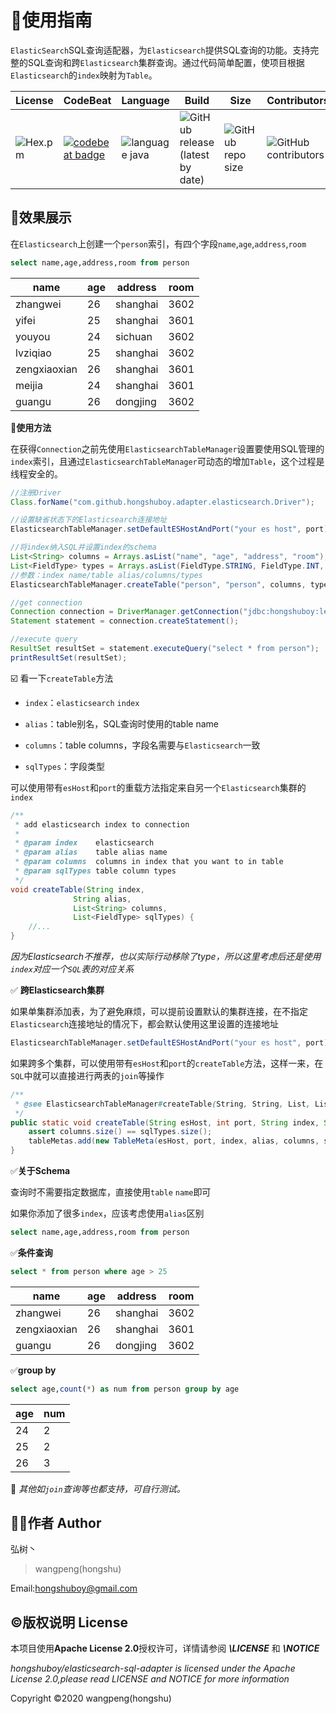# :memo:使用指南

`ElasticSearch`SQL查询适配器，为`Elasticsearch`提供SQL查询的功能。支持完整的SQL查询和跨`Elasticsearch`集群查询。通过代码简单配置，使项目根据`Elasticsearch`的`index`映射为`Table`。


| License                                        | CodeBeat                                                     | Language                                                     | Build                                                        | Size                                                         | Contributors                                                 |
| ---------------------------------------------- | ------------------------------------------------------------ | ------------------------------------------------------------ | ------------------------------------------------------------ | ------------------------------------------------------------ | ------------------------------------------------------------ |
| ![Hex.pm](https://img.shields.io/hexpm/l/plug) | [![codebeat badge](https://codebeat.co/badges/419796f3-4288-4c5c-8398-bcbff3aa844c)](https://codebeat.co/projects/github-com-hongshuboy-elasticsearch-sql-adapter-master) | ![language java](<https://img.shields.io/badge/java-v1.8-blue>) | ![GitHub release (latest by date)](https://img.shields.io/github/v/release/hongshuboy/elasticsearch-sql-adapter) | ![GitHub repo size](https://img.shields.io/github/repo-size/hongshuboy/elasticsearch-sql-adapter) | ![GitHub contributors](https://img.shields.io/github/contributors/hongshuboy/elasticsearch-sql-adapter) |

## :rocket:效果展示

在`Elasticsearch`上创建一个`person`索引，有四个字段`name`,`age`,`address`,`room`

```sql
select name,age,address,room from person
```

| name         | age  | address  | room |
| ------------ | ---- | -------- | ---- |
| zhangwei     | 26   | shanghai | 3602 |
| yifei        | 25   | shanghai | 3601 |
| youyou       | 24   | sichuan  | 3602 |
| lvziqiao     | 25   | shanghai | 3602 |
| zengxiaoxian | 26   | shanghai | 3601 |
| meijia       | 24   | shanghai | 3601 |
| guangu       | 26   | dongjing | 3602 |

:rocket:**使用方法**

在获得`Connection`之前先使用`ElasticsearchTableManager`设置要使用SQL管理的`index`索引，且通过`ElasticsearchTableManager`可动态的增加`Table`，这个过程是线程安全的。

```java
//注册Driver
Class.forName("com.github.hongshuboy.adapter.elasticsearch.Driver");

//设置缺省状态下的Elasticsearch连接地址
ElasticsearchTableManager.setDefaultESHostAndPort("your es host", port);

//将index纳入SQL并设置index的schema
List<String> columns = Arrays.asList("name", "age", "address", "room");
List<FieldType> types = Arrays.asList(FieldType.STRING, FieldType.INT, FieldType.STRING, FieldType.INT);
//参数：index name/table alias/columns/types
ElasticsearchTableManager.createTable("person", "person", columns, types);

//get connection
Connection connection = DriverManager.getConnection("jdbc:hongshuboy:lex=JAVA");
Statement statement = connection.createStatement();

//execute query
ResultSet resultSet = statement.executeQuery("select * from person");
printResultSet(resultSet);
```

:ballot_box_with_check: 看一下`createTable`方法

- `index`：`elasticsearch` `index`

- `alias`：table别名，SQL查询时使用的table name
- `columns`：table columns，字段名需要与`Elasticsearch`一致
- `sqlTypes`：字段类型

可以使用带有`esHost`和`port`的重载方法指定来自另一个`Elasticsearch`集群的`index`

```java
/**
 * add elasticsearch index to connection
 *
 * @param index    elasticsearch
 * @param alias    table alias name
 * @param columns  columns in index that you want to in table
 * @param sqlTypes table column types
 */
void createTable(String index, 
              String alias, 
              List<String> columns, 
              List<FieldType> sqlTypes) {
    //...
}
```

*因为Elasticsearch不推荐，也以实际行动移除了type，所以这里考虑后还是使用`index`对应一个`SQL`表的对应关系*

:white_check_mark: **跨Elasticsearch集群**

如果单集群添加表，为了避免麻烦，可以提前设置默认的集群连接，在不指定`Elasticsearch`连接地址的情况下，都会默认使用这里设置的连接地址

```java
ElasticsearchTableManager.setDefaultESHostAndPort("your es host", port);
```

如果跨多个集群，可以使用带有`esHost`和`port`的`createTable`方法，这样一来，在`SQL`中就可以直接进行两表的`join`等操作

```java
/**
 * @see ElasticsearchTableManager#createTable(String, String, List, List)
 */
public static void createTable(String esHost, int port, String index, String alias, List<String> columns, List<FieldType> sqlTypes) {
    assert columns.size() == sqlTypes.size();
    tableMetas.add(new TableMeta(esHost, port, index, alias, columns, sqlTypes));
}
```

:white_check_mark:**关于Schema**

查询时不需要指定数据库，直接使用`table` `name`即可

如果你添加了很多`index`，应该考虑使用`alias`区别

```sql
select name,age,address,room from person
```

:white_check_mark:**条件查询**

```sql
select * from person where age > 25
```


| name         | age  | address  | room |
| ------------ | ---- | -------- | ---- |
| zhangwei     | 26   | shanghai | 3602 |
| zengxiaoxian | 26   | shanghai | 3601 |
| guangu       | 26   | dongjing | 3602 |

:white_check_mark:**group by**


```sql
select age,count(*) as num from person group by age
```

| age  | num  |
| ---- | ---- |
| 24   | 2    |
| 25   | 2    |
| 26   | 3    |

:rocket: *其他如`join`查询等也都支持，可自行测试。*

## :ok_man:作者 Author

弘树丶

> wangpeng(hongshu)

Email:hongshuboy@gmail.com

## :copyright:版权说明 License 

本项目使用**Apache License 2.0**授权许可，详情请参阅 ***\LICENSE*** 和 ***\NOTICE***

*hongshuboy/elasticsearch-sql-adapter is licensed under the Apache License 2.0,please read LICENSE and NOTICE for more information*

Copyright ©2020 wangpeng(hongshu)

